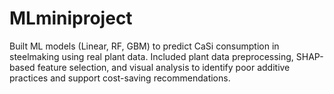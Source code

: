# MLminiproject
Built ML models (Linear, RF, GBM) to predict CaSi consumption in steelmaking using real plant data. Included plant data preprocessing, SHAP-based feature selection, and visual analysis to identify poor additive practices and support cost-saving recommendations.

